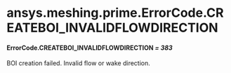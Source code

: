 # ansys.meshing.prime.ErrorCode.CREATEBOI_INVALIDFLOWDIRECTION

<a id="ansys.meshing.prime.ErrorCode.CREATEBOI_INVALIDFLOWDIRECTION"></a>

#### ErrorCode.CREATEBOI_INVALIDFLOWDIRECTION *= 383*

BOI creation failed. Invalid flow or wake direction.

<!-- !! processed by numpydoc !! -->

